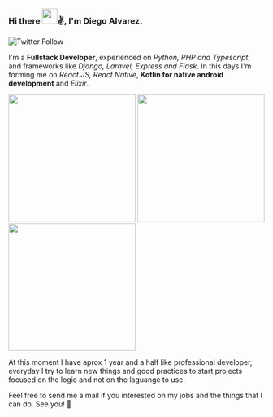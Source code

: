 ### Hi there <img src="https://raw.githubusercontent.com/MartinHeinz/MartinHeinz/master/wave.gif" width="30px">✌️, I'm Diego Alvarez.

![Twitter Follow](https://img.shields.io/twitter/follow/D4lv4rez?label=Follow%20Me&logoColor=black&style=social)
<!--
**D4lvarez/D4lvarez** is a ✨ _special_ ✨ repository because its `README.md` (this file) appears on your GitHub profile.

Here are some ideas to get you started:

- 🔭 I’m currently working on ...
- 🌱 I’m currently learning ...
- 👯 I’m looking to collaborate on ...
- 🤔 I’m looking for help with ...
- 💬 Ask me about ...
- 📫 How to reach me: ...
- 😄 Pronouns: ...
- ⚡ Fun fact: ...
-->
I'm a **Fullstack Developer**, experienced on *Python, PHP and Typescript*, and frameworks like *Django, Laravel, Express and Flask*. In this days I'm forming me on *React.JS, React Native*, **Kotlin for native android development** and *Elixir*.

<img src="https://upload.wikimedia.org/wikipedia/commons/c/c3/Python-logo-notext.svg" width="
250px"> <img src="https://upload.wikimedia.org/wikipedia/commons/thumb/2/27/PHP-logo.svg/200px-PHP-logo.svg.png" width="250px"> <img src="https://upload.wikimedia.org/wikipedia/commons/thumb/4/4c/Typescript_logo_2020.svg/300px-Typescript_logo_2020.svg.png" width="250px">

At this moment I have aprox 1 year and a half like professional developer, everyday I try to learn new things and good practices to start projects focused on the logic and not on the laguange to use.

Feel free to send me a mail if you interested on my jobs and the things that I can do. See you! 🤝